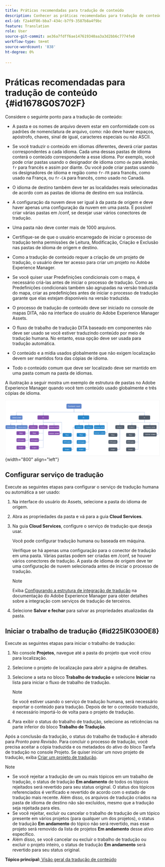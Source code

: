 ```yaml
---
title: Práticas recomendadas para tradução de conteúdo
description: Conhecer as práticas recomendadas para tradução de conteúdo no AEM Guides. Saiba como configurar o serviço de tradução, criar um novo projeto de tradução e iniciar o trabalho de tradução.
exl-id: f2a4df86-bba7-434c-b7f9-3587b8a4f9bc
feature: Translation
role: User
source-git-commit: ae36a7fdff6ae147619340aa3a3d2bb6c7774fe0
workflow-type: tm+mt
source-wordcount: '838'
ht-degree: 0%

---
```


# Práticas recomendadas para tradução de conteúdo {#id1678G0S702F}

Considere o seguinte ponto para a tradução de conteúdo:

- A pasta e os nomes de arquivo devem estar em conformidade com os padrões de nomenclatura de arquivo, como: não deve haver espaços, apóstrofo, chaves, sinal de igual, caracteres especiais ou não ASCII.

- Se você traduzir o conteúdo em idiomas diferentes, deverá criar pastas correspondentes a cada idioma. Cada uma dessas pastas de idioma conterá o conteúdo correspondente a esse idioma. Por exemplo, você pode criar pastas usando o designador de idioma como `de` para alemão, `fr` para francês e assim por diante. Ou você pode criar pastas usando os designadores de idioma e região como `fr-FR` para francês, como usado na França, ou `fr-CA` para francês, como usado no Canadá.
- O idioma de destino também deve ter as localidades reais selecionadas de acordo com as pastas de idioma de destino em sua instância.
- A configuração da nuvem deve ser igual à da pasta de origem e deve haver apenas uma configuração da nuvem em uma pasta. É possível criar várias pastas em /conf, se desejar usar vários conectores de tradução.
- Uma pasta não deve conter mais de 1000 arquivos.
- Certifique-se de que o usuário encarregado de iniciar o processo de tradução tenha permissões de Leitura, Modificação, Criação e Exclusão nas pastas de idioma de origem e destino.
- Como a tradução de conteúdo requer a criação de um projeto de tradução, o usuário deve ter acesso para criar um projeto no Adobe Experience Manager.
- Se você quiser usar Predefinições condicionais com o mapa, é necessário criá-las antes de iniciar o processo de tradução. Como as Predefinições condicionais também são agrupadas na versão traduzida do mapa, criar as predefinições antes de iniciar o processo de tradução garante que elas estejam disponíveis na versão traduzida.
- O processo de tradução de conteúdo deve ser iniciado no console de mapas DITA, não na interface do usuário do Adobe Experience Manager Assets.
- O fluxo de trabalho de tradução DITA baseado em componentes não deve ser usado se você estiver traduzindo conteúdo por meio de tradução humana. No entanto, essa opção deve ser usada para tradução automática.
- O conteúdo e a mídia usados globalmente que não exigem localização devem ser mantidos fora das cópias de idioma.
- Todo o conteúdo comum que deve ser localizado deve ser mantido em uma pasta comum na pasta de idiomas.

A ilustração a seguir mostra um exemplo de estrutura de pastas no Adobe Experience Manager quando você tem conteúdo usado globalmente e três cópias de idioma.

![](images/aem-directory_structure.png){width="800" align="left"}

## Configurar serviço de tradução

Execute as seguintes etapas para configurar o serviço de tradução humana ou automática a ser usado:

1. Na interface do usuário do Assets, selecione a pasta do idioma de origem.

1. Abra as propriedades da pasta e vá para a guia **Cloud Services**.

1. Na guia **Cloud Services**, configure o serviço de tradução que deseja usar.

   Você pode configurar tradução humana ou baseada em máquina.

   Verifique se há apenas uma configuração para o conector de tradução em uma pasta. Várias pastas podem ser criadas em /conf, se houver vários conectores de tradução. A pasta de idioma de origem deve ter uma configuração de nuvem selecionada antes de iniciar o processo de tradução.

   >[!NOTE]
   >
   > Exiba [Configurando a estrutura de integração de tradução](https://experienceleague.adobe.com/docs/experience-manager-cloud-service/sites/administering/reusing-content/translation/integration-framework.html?lang=en) na documentação do Adobe Experience Manager para obter detalhes sobre a integração com serviços de tradução de terceiros.

1. Selecione **Salvar e fechar** para salvar as propriedades atualizadas da pasta.


## Iniciar o trabalho de tradução {#id225IK030OE8}

Execute as seguintes etapas para iniciar o trabalho de tradução:

1. No console **Projetos**, navegue até a pasta do projeto que você criou para localização.

1. Selecione o projeto de localização para abrir a página de detalhes.

1. Selecione a seta no bloco **Trabalho de tradução** e selecione **Iniciar** na lista para iniciar o fluxo de trabalho de tradução.

   >[!NOTE]
   >
   > Se você estiver usando o serviço de tradução humana, será necessário exportar o conteúdo para tradução. Depois de ter o conteúdo traduzido, é necessário importá-lo de volta para o projeto de tradução.

1. Para exibir o status do trabalho de tradução, selecione as reticências na parte inferior do bloco **Trabalho de Tradução**.


Após a conclusão da tradução, o status do trabalho de tradução é alterado para *Pronto para Revisão*. Para concluir o processo de tradução, você precisa aceitar a cópia traduzida e os metadados do ativo do bloco Tarefa de tradução no console Projeto. Se quiser iniciar um novo projeto de tradução, exiba [Criar um projeto de tradução](translate-documents-web-editor.md#create-a-translation-project).

>[!NOTE]
>
>- Se você rejeitar a tradução de um ou mais tópicos em um trabalho de tradução, o status de tradução **Em andamento** de todos os tópicos rejeitados será revertido para seu status original. O status dos tópicos referenciados é verificado e revertido de acordo com o estado de tradução mais recente. Além disso, os arquivos de tradução criados na pasta de idioma de destino não são excluídos, mesmo que a tradução seja rejeitada para eles.
>- Se você rejeitar, excluir ou cancelar o trabalho de tradução de um tópico presente em vários projetos (para qualquer um dos projetos), o status de tradução **Em andamento** do tópico não será revertido, mas esse projeto será removido da lista de projetos **Em andamento** desse ativo específico.
>- Além disso, se você cancelar ou excluir o trabalho de tradução ou excluir o projeto inteiro, o status de tradução **Em andamento** será revertido para seu status original.

**Tópico principal:**[ Visão geral da tradução de conteúdo](translation.md)
